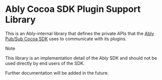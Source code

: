# Ably Cocoa SDK Plugin Support Library

This is an Ably-internal library that defines the private APIs that the [Ably Pub/Sub Cocoa SDK](https://github.com/ably/ably-cocoa) uses to communicate with its plugins.

> [!note]
> This library is an implementation detail of the Ably SDK and should not be used directly by end users of the SDK.

Further documentation will be added in the future.
